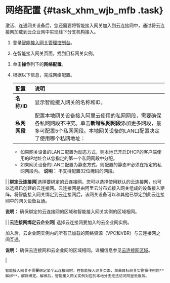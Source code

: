# 网络配置 {#task_xhm_wjb_mfb .task}

激活、连通网关设备后，您还需要将智能接入网关加入到云连接网中，通过将云连接网加载到云企业网中实现线下分支机构接入。

1.  登录[智能接入网关管理控制台](https://smartag.console.aliyun.com/)。 
2.  在智能接入网关页面，找到目标网关实例。 
3.  单击**操作**列下的**网络配置**。 
4.  根据以下信息，完成网络配置。 

    |配置|说明|
    |:-|:-|
    |**名称/ID**|显示智能接入网关的名称和ID。|
    |**私网网段**|配置本地网关设备接入阿里云使用的私网网段，需要确保各私网网段不冲突。单击**新增私网网段**添加更多网段，最多可配置5个私网网段。本地网关设备的LAN口配置决定了使用哪个私网地址：

    -   如果网关设备的LAN口配置为动态方式，则本地已开启DHCP的客户端使用的IP地址会从您指定的第一个私网网段中分配。
    -   如果网关设备的LAN口配置为静态方式，则配置的静态IP必须在指定的私网网段内。
**说明：** 不支持配置32位掩码的网段。

|
    |**绑定云连接网**|选择要绑定的云连接网。您可以选择使用默认的云连接网，也可以选择已创建的云连接网。云连接网是由阿里云分布式接入网关组成的设备接入矩阵。将智能接入网关绑定到云连接网后，该网关设备可以和其他已绑定到此云连接网中的网关设备互通。

**说明：** 确保绑定的云连接网的区域和智能接入网关实例的区域相同。

|
    |**云连接网绑定云企业网**| 选择云连接网要加入的云企业网实例。

 加入后，云企业网实例内的所有已加载的网络资源（VPC和VBR）与云连接网之间互通。

**说明：** 确保云连接网和云企业网的区域相同。详细信息参见[云连接网区域](cn.zh-CN/控制台配置指南/管理云连接网.md#section_sb4_vqf_l2b)。

 |

    智能接入网关不需要绑定某个云连接网时，在智能接入网关页面，单击目标网关实例操作列的**解绑**，解除绑定。解绑后，智能接入网关实例对应的本地分支无法访问阿里云服务。


